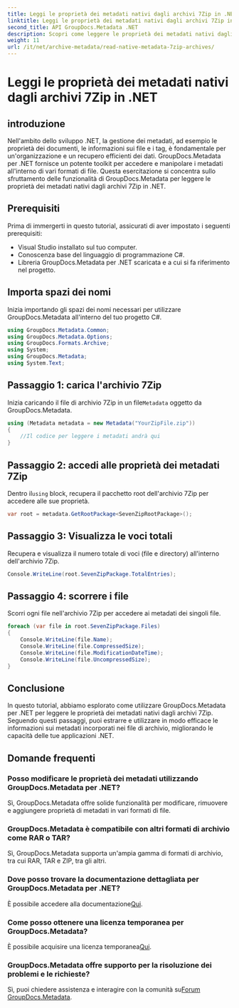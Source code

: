 ```yaml
---
title: Leggi le proprietà dei metadati nativi dagli archivi 7Zip in .NET
linktitle: Leggi le proprietà dei metadati nativi dagli archivi 7Zip in .NET
second_title: API GroupDocs.Metadata .NET
description: Scopri come leggere le proprietà dei metadati nativi dagli archivi 7Zip utilizzando GroupDocs.Metadata per .NET. Migliora le capacità di gestione dei dati della tua applicazione .NET.
weight: 11
url: /it/net/archive-metadata/read-native-metadata-7zip-archives/
---
```


# Leggi le proprietà dei metadati nativi dagli archivi 7Zip in .NET

## introduzione
Nell'ambito dello sviluppo .NET, la gestione dei metadati, ad esempio le proprietà dei documenti, le informazioni sui file e i tag, è fondamentale per un'organizzazione e un recupero efficienti dei dati. GroupDocs.Metadata per .NET fornisce un potente toolkit per accedere e manipolare i metadati all'interno di vari formati di file. Questa esercitazione si concentra sullo sfruttamento delle funzionalità di GroupDocs.Metadata per leggere le proprietà dei metadati nativi dagli archivi 7Zip in .NET. 
## Prerequisiti
Prima di immergerti in questo tutorial, assicurati di aver impostato i seguenti prerequisiti:
- Visual Studio installato sul tuo computer.
- Conoscenza base del linguaggio di programmazione C#.
- Libreria GroupDocs.Metadata per .NET scaricata e a cui si fa riferimento nel progetto.

## Importa spazi dei nomi
Inizia importando gli spazi dei nomi necessari per utilizzare GroupDocs.Metadata all'interno del tuo progetto C#.
```csharp
using GroupDocs.Metadata.Common;
using GroupDocs.Metadata.Options;
using GroupDocs.Formats.Archive;
using System;
using GroupDocs.Metadata;
using System.Text;
```
## Passaggio 1: carica l'archivio 7Zip
 Inizia caricando il file di archivio 7Zip in un file`Metadata` oggetto da GroupDocs.Metadata.
```csharp
using (Metadata metadata = new Metadata("YourZipFile.zip"))
{
    //Il codice per leggere i metadati andrà qui
}
```
## Passaggio 2: accedi alle proprietà dei metadati 7Zip
 Dentro il`using` block, recupera il pacchetto root dell'archivio 7Zip per accedere alle sue proprietà.
```csharp
var root = metadata.GetRootPackage<SevenZipRootPackage>();
```
## Passaggio 3: Visualizza le voci totali
Recupera e visualizza il numero totale di voci (file e directory) all'interno dell'archivio 7Zip.
```csharp
Console.WriteLine(root.SevenZipPackage.TotalEntries);
```
## Passaggio 4: scorrere i file
Scorri ogni file nell'archivio 7Zip per accedere ai metadati dei singoli file.
```csharp
foreach (var file in root.SevenZipPackage.Files)
{
    Console.WriteLine(file.Name);
    Console.WriteLine(file.CompressedSize);
    Console.WriteLine(file.ModificationDateTime);
    Console.WriteLine(file.UncompressedSize);
}
```

## Conclusione
In questo tutorial, abbiamo esplorato come utilizzare GroupDocs.Metadata per .NET per leggere le proprietà dei metadati nativi dagli archivi 7Zip. Seguendo questi passaggi, puoi estrarre e utilizzare in modo efficace le informazioni sui metadati incorporati nei file di archivio, migliorando le capacità delle tue applicazioni .NET.

## Domande frequenti
### Posso modificare le proprietà dei metadati utilizzando GroupDocs.Metadata per .NET?
Sì, GroupDocs.Metadata offre solide funzionalità per modificare, rimuovere e aggiungere proprietà di metadati in vari formati di file.
### GroupDocs.Metadata è compatibile con altri formati di archivio come RAR o TAR?
Sì, GroupDocs.Metadata supporta un'ampia gamma di formati di archivio, tra cui RAR, TAR e ZIP, tra gli altri.
### Dove posso trovare la documentazione dettagliata per GroupDocs.Metadata per .NET?
 È possibile accedere alla documentazione[Qui](https://tutorials.groupdocs.com/metadata/net/).
### Come posso ottenere una licenza temporanea per GroupDocs.Metadata?
 È possibile acquisire una licenza temporanea[Qui](https://purchase.groupdocs.com/temporary-license/).
### GroupDocs.Metadata offre supporto per la risoluzione dei problemi e le richieste?
 Sì, puoi chiedere assistenza e interagire con la comunità su[Forum GroupDocs.Metadata](https://forum.groupdocs.com/c/metadata/14).